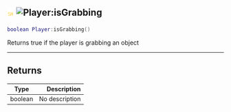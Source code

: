 ## ![shared](../../.gitbook/assets/shared.png) ![Player](./readme/player "mention"):isGrabbing

```lua
boolean Player:isGrabbing()
```

Returns true if the player is grabbing an object

------
## Returns

| Type   | Description |
| ------ | ----------: |
| boolean | No description |


